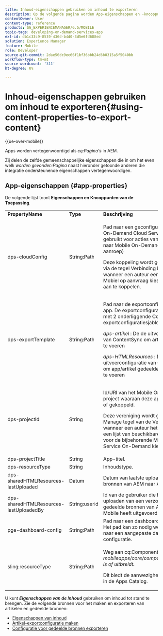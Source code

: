 ```yaml
---
title: Inhoud-eigenschappen gebruiken om inhoud te exporteren
description: Op de volgende pagina worden App-eigenschappen en -knooppunten weergegeven.
contentOwner: User
content-type: reference
products: SG_EXPERIENCEMANAGER/6.5/MOBILE
topic-tags: developing-on-demand-services-app
exl-id: db1c33c9-8539-436d-b4d0-3d5e6fd688ed
solution: Experience Manager
feature: Mobile
role: Developer
source-git-commit: 2dae56dc9ec66f1bf36bbb24d6b0315a5f5040bb
workflow-type: tm+mt
source-wordcount: '311'
ht-degree: 0%

---
```


# Inhoud-eigenschappen gebruiken om inhoud te exporteren{#using-content-properties-to-export-content}

{{ue-over-mobile}}

Apps worden vertegenwoordigd als *cq:Pagina&#39;s* in AEM.

Zij delen de zelfde gemeenschappelijke eigenschappen die in om het even welk *worden gevonden:Pagina* naast hieronder getoonde anderen die integratie ondersteunende eigenschappen vertegenwoordigen.

## App-eigenschappen {#app-properties}

De volgende lijst toont **Eigenschappen en Knooppunten van de Toepassing**.

<table>
 <tbody>
  <tr>
   <td><strong>PropertyName</strong></td>
   <td><strong>Type</strong></td>
   <td><strong>Beschrijving</strong></td>
  </tr>
  <tr>
   <td>dps-cloudConfig</td>
   <td>String:Path</td>
   <td><p>Pad naar een geconfigureerde Mobile On-Demand Cloud Service. Wordt gebruikt voor acties van AEM Mobile naar Mobile On-Demand (API-aanroep)</p> <p>Deze koppeling wordt geconfigureerd via de tegel Verbinding beheren wanneer een auteur een Cloud Service Mobiel op aanvraag kiest om de app aan te koppelen.</p> </td>
  </tr>
  <tr>
   <td>dps-exportTemplate</td>
   <td>String:Path</td>
   <td><p>Pad naar de exportconfiguraties van de app. De exportconfiguratie is een map met 2 onderliggende ContentSync-exportconfiguratiesjablonen;</p> <p><i> dps-artikel </i>: De de uitvoerconfiguratie van ContentSync om artikelinhoud uit te voeren</p> <p><i> dps-HTMLResources </i>: De de uitvoerconfiguratie van ContentSync om app/artikel gedeelde middelen uit te voeren</p> </td>
  </tr>
  <tr>
   <td>dps-projectId</td>
   <td>String</td>
   <td><p>Id/URI van het Mobile On-Demand-project waaraan deze app is gekoppeld of gekoppeld.</p> <p>Deze vereniging wordt gevormd via de Manage tegel van de Verbinding wanneer een auteur het project van een lijst van beschikbare projecten voor de bijbehorende Mobiele Cloud Service On-Demand kiest.</p> </td>
  </tr>
  <tr>
   <td>dps-projectTitle</td>
   <td>String</td>
   <td>App-titel.</td>
  </tr>
  <tr>
   <td>dps-resourceType</td>
   <td>String</td>
   <td>Inhoudstype.</td>
  </tr>
  <tr>
   <td>dps-sharedHTMLResources-lastUploaded</td>
   <td>Datum</td>
   <td>Datum van laatste upload van gedeelde bronnen van AEM naar AEM Mobile.</td>
  </tr>
  <tr>
   <td>dps-sharedHTMLResources-lastUploadedBy</td>
   <td>String:userid</td>
   <td>Id van de gebruiker die het laatste uploaden van een verzoek om gedeelde bronnen van AEM naar AEM Mobile heeft uitgevoerd.</td>
  </tr>
  <tr>
   <td>pge-dashboard-config</td>
   <td>String:Path</td>
   <td>Pad naar een dashboardconfiguratie. Het pad kan zo nodig worden omgeleid naar een aangepaste dashbaord-configuratie.</td>
  </tr>
  <tr>
   <td>sling:resourceType</td>
   <td>String:Path</td>
   <td><p>Weg aan cq:Component die <i> mobileapps/core/components/instance is of uitbreidt.</i></p> <p>Dit biedt de aanwezigheid en rendering in de Apps Catalog.</p> </td>
  </tr>
 </tbody>
</table>

U kunt ***Eigenschappen van de Inhoud*** gebruiken om inhoud tot stand te brengen. Zie de volgende bronnen voor het maken en exporteren van artikelen en gedeelde bronnen:

* [Eigenschappen van inhoud](/help/mobile/content-properties.md)
* [Artikel-exportconfiguratie maken](/help/mobile/creating-article-export-configuration.md)
* [Configuratie voor gedeelde bronnen exporteren](/help/mobile/creating-shared-resources-export-configuration.md)
